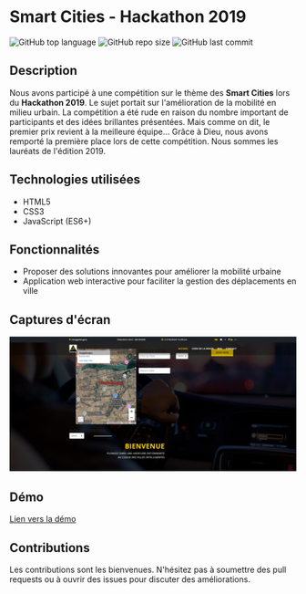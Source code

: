 # Smart Cities - Hackathon 2019

![GitHub top language](https://img.shields.io/github/languages/top/dimainc26/hackathon_smart_cities)
![GitHub repo size](https://img.shields.io/github/repo-size/dimainc26/hackathon_smart_cities)
![GitHub last commit](https://img.shields.io/github/last-commit/dimainc26/hackathon_smart_cities)

## Description
Nous avons participé à une compétition sur le thème des **Smart Cities** lors du **Hackathon 2019**. Le sujet portait sur l'amélioration de la mobilité en milieu urbain. La compétition a été rude en raison du nombre important de participants et des idées brillantes présentées. Mais comme on dit, le premier prix revient à la meilleure équipe… Grâce à Dieu, nous avons remporté la première place lors de cette compétition. Nous sommes les lauréats de l'édition 2019.

## Technologies utilisées
- HTML5
- CSS3
- JavaScript (ES6+)

## Fonctionnalités
- Proposer des solutions innovantes pour améliorer la mobilité urbaine
- Application web interactive pour faciliter la gestion des déplacements en ville

## Captures d'écran
![Home Screen](https://github.com/dimainc26/hackathon_smart_cities/blob/main/assets/home.png)

## Démo
[Lien vers la démo](https://dev.dimazanre.com/smart_cities)

## Contributions
Les contributions sont les bienvenues. N'hésitez pas à soumettre des pull requests ou à ouvrir des issues pour discuter des améliorations.
